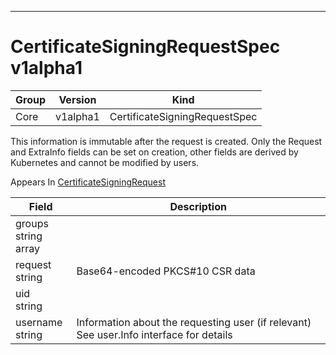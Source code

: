 

-----------
# CertificateSigningRequestSpec v1alpha1



Group        | Version     | Kind
------------ | ---------- | -----------
Core | v1alpha1 | CertificateSigningRequestSpec







This information is immutable after the request is created. Only the Request and ExtraInfo fields can be set on creation, other fields are derived by Kubernetes and cannot be modified by users.

<aside class="notice">
Appears In <a href="#certificatesigningrequest-v1alpha1">CertificateSigningRequest</a> </aside>

Field        | Description
------------ | -----------
groups <br /> string array | 
request <br /> string | Base64-encoded PKCS#10 CSR data
uid <br /> string | 
username <br /> string | Information about the requesting user (if relevant) See user.Info interface for details






